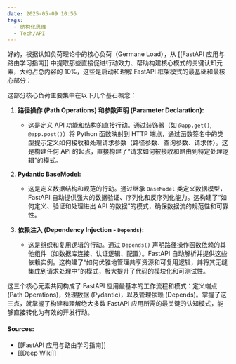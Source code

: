 ```yaml
---
date: 2025-05-09 10:56
tags:
  - 结构化思维
  - Tech/API
---
```

好的，根据认知负荷理论中的核心负荷（Germane Load），从 [[FastAPI 应用与路由学习指南]] 中提取那些直接促进行动效力、帮助构建核心模式的关键认知元素，大约占总内容的 10%，这些是启动和理解 FastAPI 框架模式的最基础和最核心部分：

这部分核心负荷主要集中在以下几个基石概念：

1.  **路径操作 (Path Operations) 和参数声明 (Parameter Declaration):**
    *   这是定义 API 功能和结构的直接行动。通过装饰器（如 `@app.get()`, `@app.post()`）将 Python 函数映射到 HTTP 端点，通过函数签名中的类型提示定义如何接收和处理请求参数（路径参数、查询参数、请求体）。这是构建任何 API 的起点，直接构建了“请求如何被接收和路由到特定处理逻辑”的模式。

2.  **Pydantic BaseModel:**
    *   这是定义数据结构和规范的行动。通过继承 `BaseModel` 类定义数据模型，FastAPI 自动提供强大的数据验证、序列化和反序列化能力。这构建了“如何定义、验证和处理进出 API 的数据”的模式，确保数据流的规范性和可靠性。

3.  **依赖注入 (Dependency Injection - `Depends`):**
    *   这是组织和复用逻辑的行动。通过 `Depends()` 声明路径操作函数依赖的其他组件（如数据库连接、认证逻辑、配置）。FastAPI 自动解析并提供这些依赖实例。这构建了“如何优雅地管理共享资源和可复用逻辑，并将其无缝集成到请求处理中”的模式，极大提升了代码的模块化和可测试性。

这三个核心元素共同构成了 FastAPI 应用最基本的工作流程和模式：定义端点 (Path Operations)，处理数据 (Pydantic)，以及管理依赖 (Depends)。掌握了这三点，就掌握了构建和理解绝大多数 FastAPI 应用所需的最关键的认知模式，能够直接转化为有效的开发行动。

#### Sources:

- [[FastAPI 应用与路由学习指南]]
- [[Deep Wiki]]